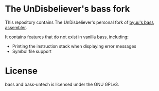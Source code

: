 The UnDisbeliever's bass fork
=============================

This repository contains The UnDisbeliever's personal fork of
[byuu's bass assembler](https://byuu.org/tool/bass/).

It contains features that do not exist in vanilla bass, including:
 * Printing the instruction stack when displaying error messages
 * Symbol file support


License
=======

bass and bass-untech is licensed under the GNU GPLv3.

